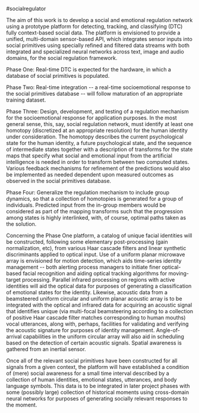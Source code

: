 #socialregulator

The aim of this work is to develop a social and emotional regulation network using a prototype platform for detecting, tracking, and classifying (DTC) fully context-based social data. The platform is envisioned to provide a unified, multi-domain sensor-based API, which integrates sensor inputs into social primitives using specially refined and filtered data streams with both integrated and specialized neural networks across text, image and audio domains, for the social regulation framework.

Phase One: Real-time DTC is expected for the hardware, in which a database of social primitives is populated.

Phase Two: Real-time integration -- a real-time socioemotional response to the social primitives database -- will follow maturation of an appropriate training dataset.

Phase Three: Design, development, and testing of a regulation mechanism for the socioemotional response for application purposes. In the most general sense, this, say, social regulation network, must identify at least one homotopy (discretized at an appropriate resolution) for the human identity under consideration. The homotopy describes the current psychological state for the human identity, a future psychological state, and the sequence of intermediate states together with a description of transforms for the state maps that specify what social and emotional input from the artificial intelligence is needed in order to transform between two computed states. Various feedback mechanisms for refinement of the predictions would also be implemented as needed dependent upon measured outcomes as observed in the social primitives database.

Phase Four: Generalize the regulation mechanism to include group dynamics, so that a collection of homotopies is generated for a group of individuals. Predicted input from the in-group members would be considered as part of the mapping transforms such that the progression among states is highly interlinked, with, of course, optimal paths taken as the solution.

Concerning the Phase One platform, a catalog of unique facial identities will be constructed, following some elementary post-processing (gain normalization, etc), from various Haar cascade filters and linear synthetic discriminants applied to optical input. Use of a uniform planar microwave array is envisioned for motion detection, which aids time-series identity management -- both alerting process managers to initiate finer optical-based facial recognition and aiding optical tracking algorithms for moving-target processing. Parallel infrared processing on regions with active identities will aid the optical data for purposes of generating a classification of emotional states for the identity. Likewise, acoustic data from a beamsteered uniform circular and uniform planar acoustic array is to be integrated with the optical and infrared data for acquiring an acoustic signal that identifies unique (via multi-focal beamsteering according to a collection of positive Haar cascade filter matches corresponding to human mouths) vocal utterances, along with, perhaps, facilities for validating and verifying the acoustic signature for purposes of identity management. Angle-of-arrival capabilities in the uniform circular array will also aid in scheduling based on the detection of certain acoustic signals. Spatial awareness is gathered from an inertial sensor.

Once all of the relevant social primitives have been constructed for all signals from a given context, the platform will have established a condition of (mere) social awareness for a small time interval described by a collection of human identities, emotional states, utterances, and body language symbols. This data is to be integrated in later project phases with some (possibly large) collection of historical moments using cross-domain neural networks for purposes of generating socially relevant responses to the moment.
